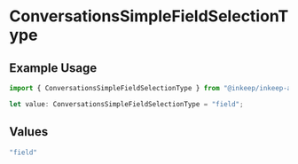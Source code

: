 # ConversationsSimpleFieldSelectionType

## Example Usage

```typescript
import { ConversationsSimpleFieldSelectionType } from "@inkeep/inkeep-analytics/models/components";

let value: ConversationsSimpleFieldSelectionType = "field";
```

## Values

```typescript
"field"
```